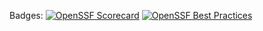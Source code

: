 Badges:
[![OpenSSF Scorecard](https://api.scorecard.dev/projects/github.com/ljelg7578/COP1500_Final/badge)](https://scorecard.dev/viewer/?uri=github.com/ljelg7578/COP1500_Final)
[![OpenSSF Best Practices](https://bestpractices.coreinfrastructure.org/projects/github.com/ljelg7578/COP1500_Final/badge)](https://bestpractices.coreinfrastructure.org/projects/?uri=github.com/ljelg7578/COP1500_Final)
